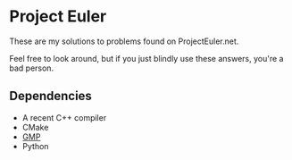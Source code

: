 Project Euler
=============

These are my solutions to problems found on ProjectEuler.net.

Feel free to look around, but if you just blindly use these answers, you're a bad person.

Dependencies
------------
* A recent C++ compiler
* CMake
* [GMP](http://gmplib.org)
* Python
